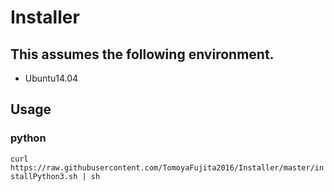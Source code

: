 # Installer
## This assumes the following environment.
- Ubuntu14.04

## Usage
### python
`curl https://raw.githubusercontent.com/TomoyaFujita2016/Installer/master/installPython3.sh | sh`
